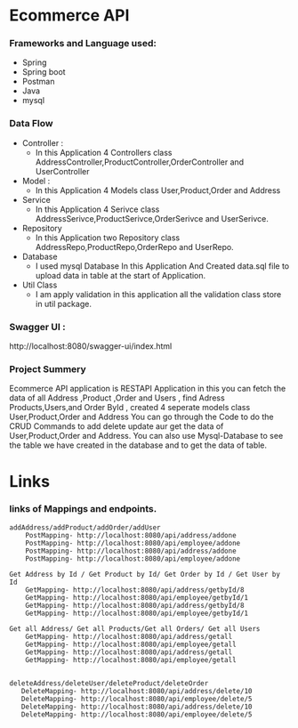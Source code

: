 # Ecommerce API
### Frameworks and Language used:
 

* Spring
* Spring boot
* Postman
* Java
* mysql

### Data Flow 
* Controller :
    * In this Application 4 Controllers class   AddressController,ProductController,OrderController and UserController
* Model :
    * In this Application 4 Models class User,Product,Order and Address
* Service
  * In this Application 4 Serivce class AddressSerivce,ProductSerivce,OrderSerivce and UserSerivce.
* Repository
  * In this Application two Repository class AddressRepo,ProductRepo,OrderRepo and UserRepo.
* Database
  * I used mysql Database In this Application And Created data.sql file to upload data in table at the start of Application.
* Util Class
  * I am apply validation in this application all the validation class store in util package.
 
    
### Swagger UI :
http://localhost:8080/swagger-ui/index.html
    

### Project Summery

Ecommerce API application is RESTAPI Application in this you can fetch the data of all Address ,Product ,Order and Users , find Adress Products,Users,and Order ById , created 4 seperate models class User,Product,Order and Address You can go through the Code to do the CRUD Commands to add delete update aur get the data of User,Product,Order and Address. You can also use Mysql-Database to see the table we have created in the database and to get the data of table.

# Links

### links of Mappings and endpoints.

    addAddress/addProduct/addOrder/addUser
        PostMapping- http://localhost:8080/api/address/addone
        PostMapping- http://localhost:8080/api/employee/addone
        PostMapping- http://localhost:8080/api/address/addone
        PostMapping- http://localhost:8080/api/employee/addone
     
    Get Address by Id / Get Product by Id/ Get Order by Id / Get User by Id
        GetMapping- http://localhost:8080/api/address/getbyId/8
        GetMapping- http://localhost:8080/api/employee/getbyId/1
        GetMapping- http://localhost:8080/api/address/getbyId/8
        GetMapping- http://localhost:8080/api/employee/getbyId/1
    
    Get all Address/ Get all Products/Get all Orders/ Get all Users
        GetMapping- http://localhost:8080/api/address/getall
        GetMapping- http://localhost:8080/api/employee/getall
        GetMapping- http://localhost:8080/api/address/getall
        GetMapping- http://localhost:8080/api/employee/getall
    
    
    deleteAddress/deleteUser/deleteProduct/deleteOrder
       DeleteMapping- http://localhost:8080/api/address/delete/10
       DeleteMapping- http://localhost:8080/api/employee/delete/5
       DeleteMapping- http://localhost:8080/api/address/delete/10
       DeleteMapping- http://localhost:8080/api/employee/delete/5
      
